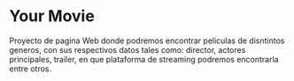 # Your Movie
Proyecto de pagina Web donde podremos encontrar peliculas de disntintos generos, con sus respectivos datos tales como: director, actores principales, trailer, en que plataforma de streaming podremos encontrarla entre otros.

